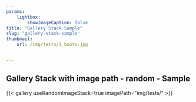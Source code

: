 ```yaml
---
params:
    lightbox:
        showImageCaption: false
title: "Gallery Stack Sample"
slug: "gallery-stack-sample"
thumbnail:
    url: /img/tests/1_boots.jpg


---
```



## Gallery Stack with image path - random - Sample

{{< gallery useRandomImageStack=true imagePath="img/tests/" >}}
